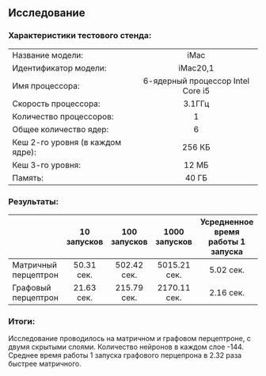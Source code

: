 ## Исследование
### Характеристики тестового стенда:
|||
| - | :-: |
| Название модели: | iMac |
|Идентификатор модели: |iMac20,1
|Имя процессора: |6-ядерный процессор Intel Core i5
|Скорость процессора: |3.1ГГц
|Количество процессоров: |1
|Общее количество ядер: |6
|Кеш 2-го уровня (в каждом ядре): |256 КБ
|Кеш 3-го уровня: |12 МБ
|Память: |40 ГБ

### Результаты:
|| 10 запусков   | 100 запусков  | 1000 запусков | Усредненное время работы 1 запуска   |
| -------------  | :-----:       | :-----:       | :-----:       | :-----:              | 
| Матричный перцептрон  | 50.31 сек.  | 502.42 сек. | 5015.21 сек.  | 5.02 сек.         |
| Графовый перцептрон   | 21.63 сек. | 215.79 сек.  | 2170.11 сек.  | 2.16 сек.         |
### Итоги:
Исследование проводилось на матричном и графовом перцептроне, с двумя скрытыми слоями. Количество нейронов в каждом 
слое -144. Среднее время работы 1 запуска графового перцепрона в 2.32 раза быстрее матричного.